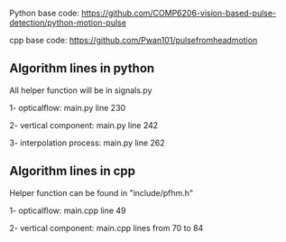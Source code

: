 Python base code: https://github.com/COMP6206-vision-based-pulse-detection/python-motion-pulse

cpp base code: https://github.com/Pwan101/pulsefromheadmotion

## Algorithm lines in python
All helper function will be in signals.py

1- opticalflow: main.py line 230

2- vertical component: main.py line 242

3- interpolation process: main.py line 262

## Algorithm lines in cpp
Helper function can be found in "include/pfhm.h"

1- opticalflow: main.cpp line 49

2- vertical component: main.cpp lines from 70 to 84

